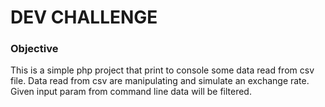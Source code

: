 DEV CHALLENGE
===============================

### Objective

This is a simple php project that print to console some data read from csv file.
Data read from csv are manipulating and simulate an exchange rate.
Given input param from command line data will be filtered.